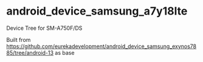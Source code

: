 # android_device_samsung_a7y18lte
Device Tree for SM-A750F/DS

Built from https://github.com/eurekadevelopment/android_device_samsung_exynos7885/tree/android-13 as base
